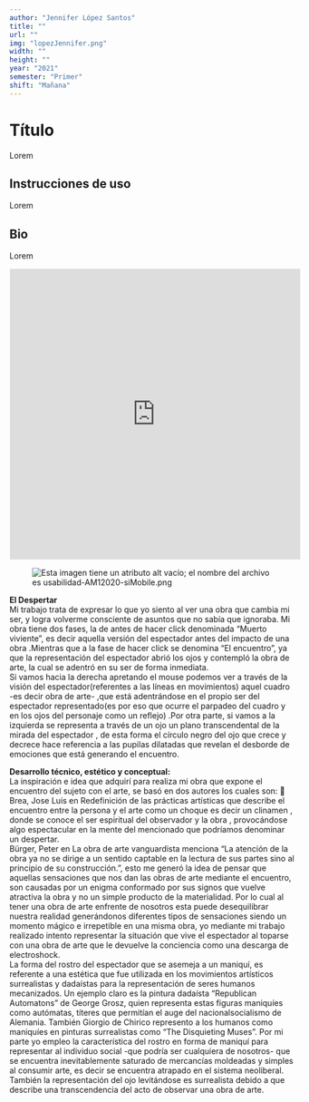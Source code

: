```yaml
---
author: "Jennifer López Santos"
title: ""
url: ""
img: "lopezJennifer.png"
width: ""
height: ""
year: "2021"
semester: "Primer"
shift: "Mañana"
---
```


<p></p>

# Título

Lorem 

## Instrucciones de uso 

Lorem

## Bio

Lorem

<!-- wp:html -->
<p align="center"><iframe width="512" height="512" frameborder="0" scrolling="no" style="width:512px; margin:0 auto!important;border: 1px solid #F2F2F3; z-index: 100;" src="https://editor.p5js.org/melissalopezsantos13/embed/dAgXL-WTl"></iframe></p>
<!-- /wp:html -->

<!-- wp:image {"align":"center"} -->
<div class="wp-block-image"><figure class="aligncenter"><img src="https://am1-lacabanne.atamvirtual.com.ar/wp-content/uploads/2020/12/usabilidad-AM12020-siMobile.png" alt="Esta imagen tiene un atributo alt vacío; el nombre del archivo es usabilidad-AM12020-siMobile.png"/></figure></div>
<!-- /wp:image -->

<p><!--EndFragment--></p>
<p><strong>El Despertar</strong><br>Mi trabajo trata de expresar lo que yo siento al ver una obra que cambia mi ser, y logra volverme consciente de asuntos que no sabía que ignoraba. Mi obra tiene dos fases, la de antes de hacer click denominada “Muerto viviente”, es decir aquella versión del espectador antes del impacto de una obra .Mientras que a la fase de hacer click se denomina “El encuentro”, ya que la representación del espectador abrió los ojos y contempló la obra de arte, la cual se adentró en su ser de forma inmediata.<br>Si vamos hacia la derecha apretando el mouse podemos ver a través de la visión del espectador(referentes a las líneas en movimientos) aquel cuadro -es decir obra de arte- ,que está adentrándose en el propio ser del espectador representado(es por eso que ocurre el parpadeo del cuadro y en los ojos del personaje como un reflejo) .Por otra parte, si vamos a la izquierda se representa a través de un ojo un plano transcendental de la mirada del espectador , de esta forma el círculo negro del ojo que crece y decrece hace referencia a las pupilas dilatadas que revelan el desborde de emociones que está generando el encuentro.</p>
<p><strong>Desarrollo técnico, estético y conceptual:</strong><br>La inspiración e idea que adquirí para realiza mi obra que expone el encuentro del sujeto con el arte, se basó en dos autores los cuales son:  Brea, Jose Luis en Redefinición de las prácticas artísticas que describe el encuentro entre la persona y el arte como un choque es decir un clinamen , donde se conoce el ser espiritual del observador y la obra , provocándose algo espectacular en la mente del mencionado que podríamos denominar un despertar.<br>Bürger, Peter en La obra de arte vanguardista menciona “La atención de la obra ya no se dirige a un sentido captable en la lectura de sus partes sino al principio de su construcción.”, esto me generó la idea de pensar que aquellas sensaciones que nos dan las obras de arte mediante el encuentro, son causadas por un enigma conformado por sus signos que vuelve atractiva la obra y no un simple producto de la materialidad. Por lo cual al tener una obra de arte enfrente de nosotros esta puede desequilibrar nuestra realidad generándonos diferentes tipos de sensaciones siendo un momento mágico e irrepetible en una misma obra, yo mediante mi trabajo realizado intento representar la situación que vive el espectador al toparse con una obra de arte que le devuelve la conciencia como una descarga de electroshock.<br>La forma del rostro del espectador que se asemeja a un maniquí, es referente a una estética que fue utilizada en los movimientos artísticos surrealistas y dadaístas para la representación de seres humanos mecanizados. Un ejemplo claro es la pintura dadaísta “Republican Automatons” de George Grosz, quien representa estas figuras maniquíes como autómatas, títeres que permitían el auge del nacionalsocialismo de Alemania. También Giorgio de Chirico represento a los humanos como maniquíes en pinturas surrealistas como “The Disquieting Muses”. Por mi parte yo empleo la característica del rostro en forma de maniquí para representar al individuo social -que podría ser cualquiera de nosotros- que se encuentra inevitablemente saturado de mercancías moldeadas y simples al consumir arte, es decir se encuentra atrapado en el sistema neoliberal.<br>También la representación del ojo levitándose es surrealista debido a que describe una transcendencia del acto de observar una obra de arte.</p>
<p></p>